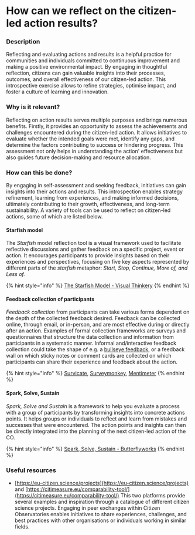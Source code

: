 # How can we reflect on the citizen-led action results?

### **Description**

Reflecting and evaluating actions and results is a helpful practice for communities and individuals committed to continuous improvement and making a positive environmental impact. By engaging in thoughtful reflection, citizens can gain valuable insights into their processes, outcomes, and overall effectiveness of our citizen-led action. This introspective exercise allows to refine strategies, optimise impact, and foster a culture of learning and innovation.

### **Why is it relevant?**

Reflecting on action results serves multiple purposes and brings numerous benefits. Firstly, it provides an opportunity to assess the achievements and challenges encountered during the citizen-led action. It allows initiatives to evaluate whether the intended goals were met, identify any gaps, and determine the factors contributing to success or hindering progress. This assessment not only helps in understanding the action' effectiveness but also guides future decision-making and resource allocation.

### **How can this be done?**

By engaging in self-assessment and seeking feedback, initiatives can gain insights into their actions and results. This introspection enables strategy refinement, learning from experiences, and making informed decisions, ultimately contributing to their growth, effectiveness, and long-term sustainability. A variety of tools can be used to reflect on citizen-led actions, some of which are listed below.

#### Starfish model

The _Starfish_ model reflection tool is a visual framework used to facilitate reflective discussions and gather feedback on a specific project, event or action. It encourages participants to provide insights based on their experiences and perspectives, focusing on five key aspects represented by different parts of the _starfish_ metaphor: _Start, Stop, Continue, More of, and Less of._

{% hint style="info" %}
[The Starfish Model - Visual Thinkery](https://bryanmmathers.com/the-starfish-model/?utm_source=mailpoet\&utm_medium=email\&utm_campaign=the-visual-thinker-7)
{% endhint %}

#### Feedback collection of participants

_Feedback collection_ from participants can take various forms dependent on the depth of the collected feedback desired. Feedback can be collected online, through email, or in-person, and are most effective during or directly after an action. Examples of formal collection frameworks are surveys and questionnaires that structure the data collection and information from participants in a systematic manner. Informal and/interactive feedback collection could take the shape of e.g. a [bullseye feedback](https://miro.com/miroverse/bulls-eye-feedback/), or a feedback wall on which sticky notes or comment cards are collected on which participants can share their experience and feedback about the action.

{% hint style="info" %}
[Survicate](https://survicate.com/how-to-build-surveys/), [Surveymonkey](https://www.surveymonkey.com/), [Mentimeter](https://www.mentimeter.com/features/word-cloud)
{% endhint %}

#### Spark, Solve, Sustain

_Spark, Solve and Sustain_ is a framework to help you evaluate a process with a group of participants by transforming insights into concrete actions points. It helps groups or individuals to reflect and learn from mistakes and successes that were encountered. The action points and insights can then be directly integrated into the planning of the next citizen-led action of the CO.



{% hint style="info" %}
[Spark, Solve, Sustain - Butterflyworks](https://toolbox.butterflyworks.org/tools/spark-solve-sustain)
{% endhint %}



### **Useful resources**

* [https://eu-citizen.science/projects](https://eu-citizen.science/projects) and [https://citimeasure.eu/comparability-tool/](https://citimeasure.eu/comparability-tool/) This two platforms provide several examples and inspiration through a catalogue of different citizen science projects. Engaging in peer exchanges within Citizen Observatories enables initiatives to share experiences, challenges, and best practices with other organisations or individuals working in similar fields.
